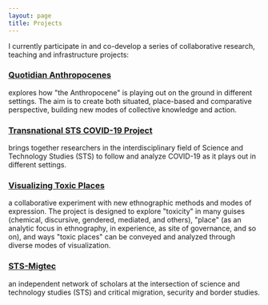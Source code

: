 ```yaml
---
layout: page
title: Projects
---
```



I currently participate in and co-develop a series of collaborative research, teaching and infrastructure projects:

### [Quotidian Anthropocenes](http://disaster-sts-network.org/content/quotidian-anthropocene/essay)
explores how "the Anthropocene" is playing out on the ground in different settings.  The aim is to create both situated, place-based and comparative perspective, building new modes of collective knowledge and action.

### [Transnational STS COVID-19 Project](https://disaster-sts-network.org/content/transnational-sts-covid-19-project/essay)
brings together researchers in the interdisciplinary field of Science and Technology Studies (STS) to follow and analyze COVID-19 as it plays out in different settings. 

### [Visualizing Toxic Places](http://centerforethnography.org/content/cfp-visualizing-toxic-places/essay)
a collaborative experiment with new ethnographic methods and modes of expression. The project is designed to explore "toxicity" in many guises (chemical, discursive, gendered, mediated, and others), "place" (as an analytic focus in ethnography, in experience, as site of governance, and so on), and ways "toxic places" can be conveyed and analyzed through diverse modes of visualization.

### [STS-Migtec](http://sts-migtec.org/news-events/sts-migtec-circle/)
an independent network of scholars at the intersection of science and technology studies (STS) and critical migration, security and border studies.